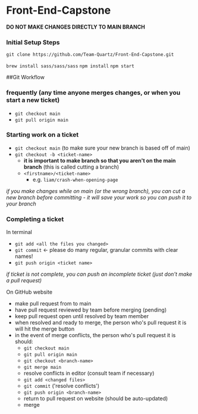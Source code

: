 # Front-End-Capstone

**DO NOT MAKE CHANGES DIRECTLY TO MAIN BRANCH**

### Initial Setup Steps

`git clone https://github.com/Team-Quartz/Front-End-Capstone.git`

`brew install sass/sass/sass`
`npm install`
`npm start`

##Git Workflow

### frequently (any time anyone merges changes, or when you start a new ticket)

- `git checkout main`
- `git pull origin main`

### Starting work on a ticket
- `git checkout main` (to make sure your new branch is based off of main)
- `git checkout -b <ticket-name>`
  - **it is important to make branch so that you aren't on the main branch** (this is called cutting a branch)
  - `<firstname>/<ticket-name>`
    - e.g. `liam/crash-when-opening-page`

_if you make changes while on main (or the wrong branch), you can cut a new branch before committing - it will save your work so you can push it to your branch_

### Completing a ticket
In terminal
- `git add <all the files you changed>`
- `git commit` <- please do many regular, granular commits with clear names!
- `git push origin <ticket name>`

_if ticket is not complete, you can push an incomplete ticket (just don't make a pull request)_

On GitHub website
- make pull request from <ticket name> to main
- have pull request reviewed by team before merging (pending)
- keep pull request open until resolved by team member
- when resolved and ready to merge, the person who's pull request it is will hit the merge button
- in the event of merge conflicts, the person who's pull request it is should:
  - `git checkout main`
  - `git pull origin main`
  - `git checkout <branch-name>`
  - `git merge main`
  - resolve conflicts in editor (consult team if necessary)
  - `git add <changed files>`
  - `git commit` ('resolve conflicts')
  - `git push origin <branch-name>`
  - return to pull request on website (should be auto-updated)
  - merge
